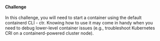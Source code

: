 #### Challenge

In this challenge, you will need to start a container using the default containerd CLI - ctr. Knowing how to use it may come in handy when you need to debug lower-level container issues (e.g., troubleshoot Kubernetes CRI on a containerd-powered cluster node).


